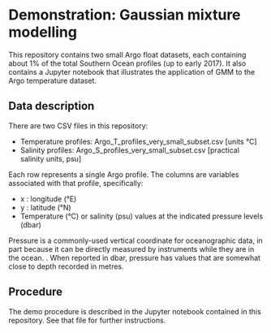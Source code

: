 # Demonstration: Gaussian mixture modelling
This repository contains two small Argo float datasets, each containing about 1% of the total Southern Ocean profiles (up to early 2017). It also contains a Jupyter notebook that illustrates the application of GMM to the Argo temperature dataset. 

## Data description
There are two CSV files in this repository:
- Temperature profiles: Argo_T_profiles_very_small_subset.csv  [units °C]
- Salinity profiles: Argo_S_profiles_very_small_subset.csv  [practical salinity units, psu]

Each row represents a single Argo profile. The columns are variables associated with that profile, specifically:
- x : longitude (°E)
- y : latitude (°N)
- Temperature (°C) or salinity (psu) values at the indicated pressure levels (dbar)

Pressure is a commonly-used vertical coordinate for oceanographic data, in part because it can be directly measured by instruments while they are in the ocean. . When reported in dbar, pressure has values that are somewhat close to depth recorded in metres. 

## Procedure
The demo procedure is described in the Jupyter notebook contained in this repository. See that file for further instructions.

